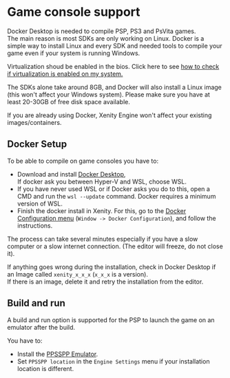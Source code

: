 # Game console support

Docker Desktop is needed to compile PSP, PS3 and PsVita games.<br>
The main reason is most SDKs are only working on Linux. Docker is a simple way to install Linux and every SDK and needed tools to compile your game even if your system is running Windows.

Virtualization shoud be enabled in the bios. Click here to see [how to check if virtualization is enabled on my system.](https://stackoverflow.com/questions/49005791/how-to-check-if-intel-virtualization-is-enabled-without-going-to-bios-in-windows)

The SDKs alone take around 8GB, and Docker will also install a Linux image (this won't affect your Windows system). Please make sure you have at least 20-30GB of free disk space available.

If you are already using Docker, Xenity Engine won't affect your existing images/containers.

## Docker Setup

To be able to compile on game consoles you have to:
- Download and install [Docker Desktop](https://www.docker.com/products/docker-desktop/),<br>
If docker ask you between Hyper-V and WSL, choose WSL.
- If you have never used WSL or if Docker asks you do to this, open a CMD and run the `wsl --update` command. Docker requires a minimum version of WSL.
- Finish the docker install in Xenity. For this, go to the [Docker Configuration menu](../manual/editor_ui/docker_configuration.md) (`Window -> Docker Configuration`), and follow the instructions.

The process can take several minutes especially if you have a slow computer or a slow internet connection. (The editor will freeze, do not close it).

If anything goes wrong during the installation, check in Docker Desktop if an Image called `xenity_x_x_x` (`x_x_x` is a version).<br>
If there is an image, delete it and retry the installation from the editor.

## Build and run

A build and run option is supported for the PSP to launch the game on an emulator after the build.<br>

You have to:
- Install the [PPSSPP Emulator](https://www.ppsspp.org/).<br>
- Set `PPSSPP location` in the `Engine Settings` menu if your installation location is different.<br>